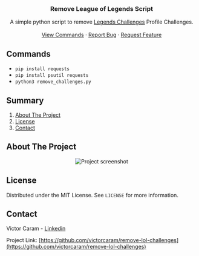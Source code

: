 <br />
<p align="center">
  <h3 align="center">Remove League of Legends Script</h3>

  <p align="center">
    A  simple python script to remove <a href="https://www.leagueoflegends.com/">Legends Challenges</a> Profile Challenges.
    <br />
    <br />
    <a href="#commands">View Commands</a>
    ·
    <a href="https://github.com/victorcaram/remove-lol-challenges/issues">Report Bug</a>
    ·
    <a href="https://github.com/victorcaram/remove-lol-challenges/issues">Request Feature</a>
  </p>
</p>


## Commands

- ``pip install requests``
- ``pip install psutil requests``
- ``python3 remove_challenges.py``

## Summary

<ol>
<li>
    <a href="#about-the-project">About The Project</a>
</li>
<li><a href="#license">License</a></li>
<li><a href="#contact">Contact</a></li>
</ol>


## About The Project

<div align="center">
  <img src="images/bot-play.png" alt="Project screenshot" >
</div>

## License

Distributed under the MIT License. See `LICENSE` for more information.



## Contact

Victor Caram - [Linkedin](https://www.linkedin.com/in/victorcaram/)

Project Link: [https://github.com/victorcaram/remove-lol-challenges](https://github.com/victorcaram/remove-lol-challenges)
